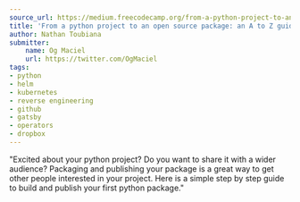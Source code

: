 ```yaml
---
source_url: https://medium.freecodecamp.org/from-a-python-project-to-an-open-source-package-an-a-to-z-guide-c34cb7139a22
title: 'From a python project to an open source package: an A to Z guide'
author: Nathan Toubiana
submitter:
    name: Og Maciel
    url: https://twitter.com/OgMaciel
tags:
- python
- helm
- kubernetes
- reverse engineering
- github
- gatsby
- operators
- dropbox
---
```


"Excited about your python project? Do you want to share it with a wider audience? Packaging and publishing your package is a great way to get other people interested in your project. Here is a simple step by step guide to build and publish your first python package." 
